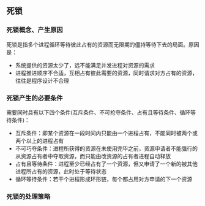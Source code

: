 ## 死锁

### 死锁概念、产生原因
死锁是指多个进程循环等待彼此占有的资源而无限期的僵持等待下去的局面。原因是：

* 系统提供的资源太少了，远不能满足并发进程对资源的需求
* 进程推进顺序不合适，互相占有彼此需要的资源，同时请求对方占有的资源，往往是程序设计不合理

### 死锁产生的必要条件
需要同时具有以下四个条件(互斥条件、不可抢夺条件、占有且等待条件、循环等待条件)：
* 互斥条件：即某个资源在一段时间内只能由一个进程占有，不能同时被两个或两个以上的进程占有
* 不可巧夺条件：进程所获得的资源在未使用完毕之前，资源申请者不能强行的从资源占有者中夺取资源，而只能由改资源的占有者进程自动释放
* 占有且等待条件：进程至少已经占有了一个资源，但又申请了一个新的被其他进程所占有的资源，此时处于等待状态
* 循环等待条件：若干个进程形成环形链，每个都占用对方申请的下一个资源

### 死锁的处理策略